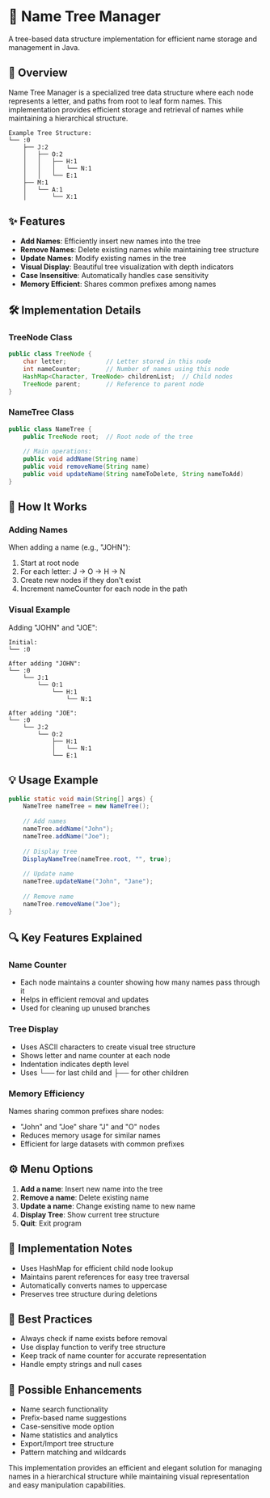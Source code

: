 # 🌳 Name Tree Manager
A tree-based data structure implementation for efficient name storage and management in Java.

## 📖 Overview
Name Tree Manager is a specialized tree data structure where each node represents a letter, and paths from root to leaf form names. This implementation provides efficient storage and retrieval of names while maintaining a hierarchical structure.

```
Example Tree Structure:
└── :0
    ├── J:2
    │   ├── O:2
    │   │   ├── H:1
    │   │   │   └── N:1
    │   │   └── E:1
    ├── M:1
    │   └── A:1
    │       └── X:1
```

## ✨ Features
- **Add Names**: Efficiently insert new names into the tree
- **Remove Names**: Delete existing names while maintaining tree structure
- **Update Names**: Modify existing names in the tree
- **Visual Display**: Beautiful tree visualization with depth indicators
- **Case Insensitive**: Automatically handles case sensitivity
- **Memory Efficient**: Shares common prefixes among names

## 🛠️ Implementation Details

### TreeNode Class
```java
public class TreeNode {
    char letter;           // Letter stored in this node
    int nameCounter;       // Number of names using this node
    HashMap<Character, TreeNode> childrenList;  // Child nodes
    TreeNode parent;       // Reference to parent node
}
```

### NameTree Class
```java
public class NameTree {
    public TreeNode root;  // Root node of the tree
    
    // Main operations:
    public void addName(String name)
    public void removeName(String name)
    public void updateName(String nameToDelete, String nameToAdd)
}
```

## 🎯 How It Works

### Adding Names
When adding a name (e.g., "JOHN"):
1. Start at root node
2. For each letter: J → O → H → N
3. Create new nodes if they don't exist
4. Increment nameCounter for each node in the path

### Visual Example
Adding "JOHN" and "JOE":
```
Initial:
└── :0

After adding "JOHN":
└── :0
    └── J:1
        └── O:1
            └── H:1
                └── N:1

After adding "JOE":
└── :0
    └── J:2
        └── O:2
            ├── H:1
            │   └── N:1
            └── E:1
```

## 💡 Usage Example
```java
public static void main(String[] args) {
    NameTree nameTree = new NameTree();
    
    // Add names
    nameTree.addName("John");
    nameTree.addName("Joe");
    
    // Display tree
    DisplayNameTree(nameTree.root, "", true);
    
    // Update name
    nameTree.updateName("John", "Jane");
    
    // Remove name
    nameTree.removeName("Joe");
}
```

## 🔍 Key Features Explained

### Name Counter
- Each node maintains a counter showing how many names pass through it
- Helps in efficient removal and updates
- Used for cleaning up unused branches

### Tree Display
- Uses ASCII characters to create visual tree structure
- Shows letter and name counter at each node
- Indentation indicates depth level
- Uses └── for last child and ├── for other children

### Memory Efficiency
Names sharing common prefixes share nodes:
- "John" and "Joe" share "J" and "O" nodes
- Reduces memory usage for similar names
- Efficient for large datasets with common prefixes

## ⚙️ Menu Options
1. **Add a name**: Insert new name into the tree
2. **Remove a name**: Delete existing name
3. **Update a name**: Change existing name to new name
4. **Display Tree**: Show current tree structure
5. **Quit**: Exit program

## 🎨 Implementation Notes
- Uses HashMap for efficient child node lookup
- Maintains parent references for easy tree traversal
- Automatically converts names to uppercase
- Preserves tree structure during deletions

## 🌟 Best Practices
- Always check if name exists before removal
- Use display function to verify tree structure
- Keep track of name counter for accurate representation
- Handle empty strings and null cases

## 🚀 Possible Enhancements
- Name search functionality
- Prefix-based name suggestions
- Case-sensitive mode option
- Name statistics and analytics
- Export/Import tree structure
- Pattern matching and wildcards

This implementation provides an efficient and elegant solution for managing names in a hierarchical structure while maintaining visual representation and easy manipulation capabilities.
